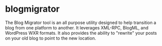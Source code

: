 blogmigrator
============

The Blog Migrator tool is an all purpose utility designed to help transition a blog from one platform to another. It leverages XML-RPC, BlogML, and WordPress WXR formats. It also provides the ability to "rewrite" your posts on your old blog to point to the new location.
